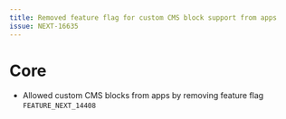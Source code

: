 ```yaml
---
title: Removed feature flag for custom CMS block support from apps
issue: NEXT-16635
---
```

# Core
*  Allowed custom CMS blocks from apps by removing feature flag `FEATURE_NEXT_14408`

